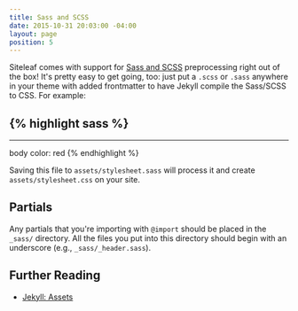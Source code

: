 ```yaml
---
title: Sass and SCSS
date: 2015-10-31 20:03:00 -04:00
layout: page
position: 5
---
```


Siteleaf comes with support for [Sass and SCSS](http://sass-lang.com/) preprocessing right out of the box! It's pretty easy to get going, too: just put a `.scss` or `.sass` anywhere in your theme with added frontmatter to have Jekyll compile the Sass/SCSS to CSS. For example:

{% highlight sass %}
---
---

body
  color: red
{% endhighlight %}

Saving this file to `assets/stylesheet.sass` will process it and create `assets/stylesheet.css` on your site.

## Partials

Any partials that you're importing with `@import` should be placed in the `_sass/` directory. All the files you put into this directory should begin with an underscore (e.g., `_sass/_header.sass`).

## Further Reading

- [Jekyll: Assets](https://jekyllrb.com/docs/assets/)
